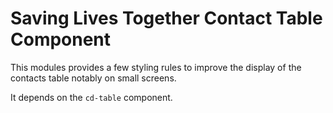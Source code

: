 Saving Lives Together Contact Table Component
=============================================

This modules provides a few styling rules to improve the display of the contacts
table notably on small screens.

It depends on the `cd-table` component.
